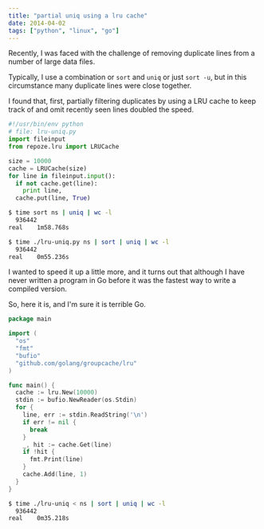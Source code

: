 ```yaml
---
title: "partial uniq using a lru cache"
date: 2014-04-02
tags: ["python", "linux", "go"]
---
```


Recently, I was faced with the challenge of removing duplicate lines from a
number of large data files.

Typically, I use a combination or `sort` and `uniq` or just `sort -u`, but in
this circumstance many duplicate lines were close together. 

I found that, first, partially filtering duplicates by using a LRU cache to
keep track of and omit recently seen lines doubled the speed.

```python
#!/usr/bin/env python
# file: lru-uniq.py
import fileinput
from repoze.lru import LRUCache

size = 10000
cache = LRUCache(size)
for line in fileinput.input():
  if not cache.get(line):
    print line,
  cache.put(line, True)
```

```bash
$ time sort ns | uniq | wc -l
  936442
real	1m58.768s

$ time ./lru-uniq.py ns | sort | uniq | wc -l
  936442
real	0m55.236s
```

I wanted to speed it up a little more, and it turns out that although I have
never written a program in Go before it was the fastest way to write a compiled
version. 

So, here it is, and I'm sure it is terrible Go.

```go
package main

import (
  "os"
  "fmt"
  "bufio"
  "github.com/golang/groupcache/lru"
)

func main() {
  cache := lru.New(10000)
  stdin := bufio.NewReader(os.Stdin)
  for {
    line, err := stdin.ReadString('\n')
    if err != nil {
      break
    }
    _, hit := cache.Get(line)
    if !hit {
      fmt.Print(line)
    }
    cache.Add(line, 1) 
  }
}
```

```bash
$ time ./lru-uniq < ns | sort | uniq | wc -l
  936442
real	0m35.218s
```

